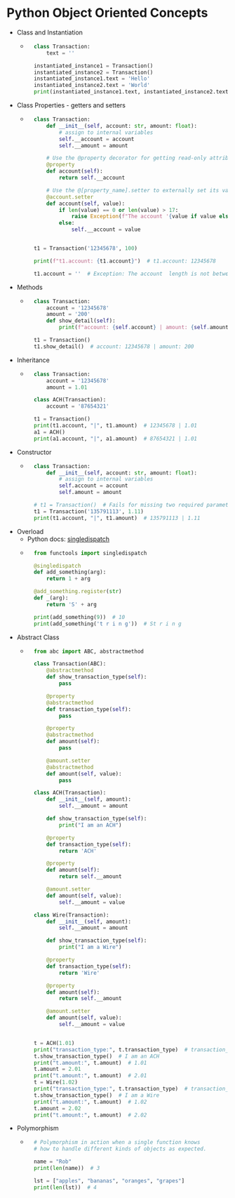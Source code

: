 # Python Object Oriented Concepts

- Class and Instantiation
  - ```python
      class Transaction:
          text = ''

      instantiated_instance1 = Transaction()
      instantiated_instance2 = Transaction()
      instantiated_instance1.text = 'Hello'
      instantiated_instance2.text = 'World'
      print(instantiated_instance1.text, instantiated_instance2.text)  # Hello World

- Class Properties - getters and setters
  - ```python
      class Transaction:
          def __init__(self, account: str, amount: float):
              # assign to internal variables
              self.__account = account
              self.__amount = amount

          # Use the @property decorator for getting read-only attributes
          @property
          def account(self):
              return self.__account

          # Use the @[property_name].setter to externally set its value
          @account.setter
          def account(self, value):
              if len(value) == 0 or len(value) > 17:
                  raise Exception(f"The account '{value if value else 'None'}' length is not between 1 and 17 characters.")
              else:
                  self.__account = value


      t1 = Transaction('12345678', 100)

      print(f"t1.account: {t1.account}")  # t1.account: 12345678

      t1.account = ''  # Exception: The account  length is not between 1 and 17 characters.

- Methods
  - ```python
      class Transaction:
          account = '12345678'
          amount = '200'
          def show_detail(self):
              print(f"account: {self.account} | amount: {self.amount}")

      t1 = Transaction()
      t1.show_detail()  # account: 12345678 | amount: 200

- Inheritance
  - ```python
      class Transaction:
          account = '12345678'
          amount = 1.01

      class ACH(Transaction):
          account = '87654321'

      t1 = Transaction()
      print(t1.account, "|", t1.amount)  # 12345678 | 1.01
      a1 = ACH()
      print(a1.account, "|", a1.amount)  # 87654321 | 1.01

- Constructor
  - ```python
      class Transaction:
          def __init__(self, account: str, amount: float):
              # assign to internal variables
              self.account = account
              self.amount = amount

      # t1 = Transaction()  # Fails for missing two required parameters of the constructor
      t1 = Transaction('135791113', 1.11)
      print(t1.account, "|", t1.amount)  # 135791113 | 1.11

- Overload
  - Python docs: [singledispatch](https://docs.python.org/3.4/library/functools.html#functools.singledispatch)
  - ```python
      from functools import singledispatch

      @singledispatch
      def add_something(arg):
          return 1 + arg

      @add_something.register(str)
      def _(arg):
          return 'S' + arg

      print(add_something(9))  # 10
      print(add_something('t r i n g'))  # St r i n g

- Abstract Class
  - ```python
      from abc import ABC, abstractmethod

      class Transaction(ABC):
          @abstractmethod
          def show_transaction_type(self):
              pass

          @property
          @abstractmethod
          def transaction_type(self):
              pass

          @property
          @abstractmethod
          def amount(self):
              pass

          @amount.setter
          @abstractmethod
          def amount(self, value):
              pass

      class ACH(Transaction):
          def __init__(self, amount):
              self.__amount = amount

          def show_transaction_type(self):
              print("I am an ACH")

          @property
          def transaction_type(self):
              return 'ACH'

          @property
          def amount(self):
              return self.__amount

          @amount.setter
          def amount(self, value):
              self.__amount = value

      class Wire(Transaction):
          def __init__(self, amount):
              self.__amount = amount

          def show_transaction_type(self):
              print("I am a Wire")

          @property
          def transaction_type(self):
              return 'Wire'

          @property
          def amount(self):
              return self.__amount

          @amount.setter
          def amount(self, value):
              self.__amount = value


      t = ACH(1.01)
      print("transaction_type:", t.transaction_type)  # transaction_type: ACH
      t.show_transaction_type()  # I am an ACH
      print("t.amount:", t.amount)  # 1.01
      t.amount = 2.01
      print("t.amount:", t.amount)  # 2.01
      t = Wire(1.02)
      print("transaction_type:", t.transaction_type)  # transaction_type: Wire
      t.show_transaction_type()  # I am a Wire
      print("t.amount:", t.amount)  # 1.02
      t.amount = 2.02
      print("t.amount:", t.amount)  # 2.02

- Polymorphism
  - ```python
      # Polymorphism in action when a single function knows
      # how to handle different kinds of objects as expected.

      name = "Rob"
      print(len(name))  # 3

      lst = ["apples", "bananas", "oranges", "grapes"]
      print(len(lst))  # 4
